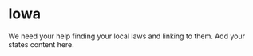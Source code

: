 # Iowa

We need your help finding your local laws and linking to them. Add your states content here.